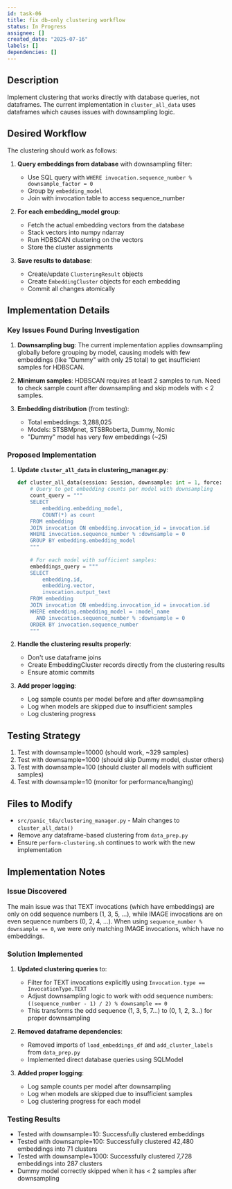 ```yaml
---
id: task-06
title: fix db-only clustering workflow
status: In Progress
assignee: []
created_date: "2025-07-16"
labels: []
dependencies: []
---
```


## Description

Implement clustering that works directly with database queries, not dataframes. The current implementation in `cluster_all_data` uses dataframes which causes issues with downsampling logic.

## Desired Workflow

The clustering should work as follows:

1. **Query embeddings from database** with downsampling filter:
   - Use SQL query with `WHERE invocation.sequence_number % downsample_factor = 0`
   - Group by `embedding_model`
   - Join with invocation table to access sequence_number

2. **For each embedding_model group**:
   - Fetch the actual embedding vectors from the database
   - Stack vectors into numpy ndarray
   - Run HDBSCAN clustering on the vectors
   - Store the cluster assignments

3. **Save results to database**:
   - Create/update `ClusteringResult` objects
   - Create `EmbeddingCluster` objects for each embedding
   - Commit all changes atomically

## Implementation Details

### Key Issues Found During Investigation

1. **Downsampling bug**: The current implementation applies downsampling globally before grouping by model, causing models with few embeddings (like "Dummy" with only 25 total) to get insufficient samples for HDBSCAN.

2. **Minimum samples**: HDBSCAN requires at least 2 samples to run. Need to check sample count after downsampling and skip models with < 2 samples.

3. **Embedding distribution** (from testing):
   - Total embeddings: 3,288,025
   - Models: STSBMpnet, STSBRoberta, Dummy, Nomic
   - "Dummy" model has very few embeddings (~25)

### Proposed Implementation

1. **Update `cluster_all_data` in clustering_manager.py**:
   ```python
   def cluster_all_data(session: Session, downsample: int = 1, force: bool = False):
       # Query to get embedding counts per model with downsampling
       count_query = """
       SELECT 
           embedding.embedding_model,
           COUNT(*) as count
       FROM embedding
       JOIN invocation ON embedding.invocation_id = invocation.id
       WHERE invocation.sequence_number % :downsample = 0
       GROUP BY embedding.embedding_model
       """
       
       # For each model with sufficient samples:
       embeddings_query = """
       SELECT 
           embedding.id,
           embedding.vector,
           invocation.output_text
       FROM embedding
       JOIN invocation ON embedding.invocation_id = invocation.id
       WHERE embedding.embedding_model = :model_name
         AND invocation.sequence_number % :downsample = 0
       ORDER BY invocation.sequence_number
       """
   ```

2. **Handle the clustering results properly**:
   - Don't use dataframe joins
   - Create EmbeddingCluster records directly from the clustering results
   - Ensure atomic commits

3. **Add proper logging**:
   - Log sample counts per model before and after downsampling
   - Log when models are skipped due to insufficient samples
   - Log clustering progress

## Testing Strategy

1. Test with downsample=10000 (should work, ~329 samples)
2. Test with downsample=1000 (should skip Dummy model, cluster others)
3. Test with downsample=100 (should cluster all models with sufficient samples)
4. Test with downsample=10 (monitor for performance/hanging)

## Files to Modify

- `src/panic_tda/clustering_manager.py` - Main changes to `cluster_all_data()`
- Remove any dataframe-based clustering from `data_prep.py`
- Ensure `perform-clustering.sh` continues to work with the new implementation

## Implementation Notes

### Issue Discovered

The main issue was that TEXT invocations (which have embeddings) are only on odd sequence numbers (1, 3, 5, ...), while IMAGE invocations are on even sequence numbers (0, 2, 4, ...). When using `sequence_number % downsample == 0`, we were only matching IMAGE invocations, which have no embeddings.

### Solution Implemented

1. **Updated clustering queries** to:
   - Filter for TEXT invocations explicitly using `Invocation.type == InvocationType.TEXT`
   - Adjust downsampling logic to work with odd sequence numbers: `((sequence_number - 1) / 2) % downsample == 0`
   - This transforms the odd sequence (1, 3, 5, 7...) to (0, 1, 2, 3...) for proper downsampling

2. **Removed dataframe dependencies**:
   - Removed imports of `load_embeddings_df` and `add_cluster_labels` from `data_prep.py`
   - Implemented direct database queries using SQLModel

3. **Added proper logging**:
   - Log sample counts per model after downsampling
   - Log when models are skipped due to insufficient samples
   - Log clustering progress for each model

### Testing Results

- Tested with downsample=10: Successfully clustered embeddings
- Tested with downsample=100: Successfully clustered 42,480 embeddings into 71 clusters
- Tested with downsample=1000: Successfully clustered 7,728 embeddings into 287 clusters
- Dummy model correctly skipped when it has < 2 samples after downsampling